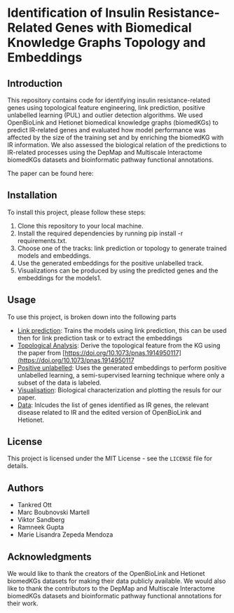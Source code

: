 # Identification of Insulin Resistance-Related Genes with Biomedical Knowledge Graphs Topology and Embeddings

## Introduction

This repository contains code for identifying insulin resistance-related genes using topological feature engineering, link prediction, positive unlabelled learning (PUL) and outlier detection algorithms. We used OpenBioLink and Hetionet biomedical knowledge graphs (biomedKGs) to predict IR-related genes and evaluated how model performance was affected by the size of the training set and by enriching the biomedKG with IR information. We also assessed the biological relation of the predictions to IR-related processes using the DepMap and Multiscale Interactome biomedKGs datasets and bioinformatic pathway functional annotations.

The paper can be found here: 

## Installation

To install this project, please follow these steps:


1. Clone this repository to your local machine.
2. Install the required dependencies by running pip install -r requirements.txt.
3. Choose one of the tracks: link prediction or topology to generate trained models and embeddings.
4. Use the generated embeddings for the positive unlabelled track.
5. Visualizations can be produced by using the predicted genes and the embeddings for the models1.


## Usage

To use this project, is broken down into the following parts

* [Link prediction](./link_prediction/): Trains the models using link prediction, this can be used then for link prediction task or to extract the embeddings
* [Topological Analysis](./topology_analysis/): Derive the topological feature from the KG using the paper from [https://doi.org/10.1073/pnas.1914950117](https://doi.org/10.1073/pnas.1914950117
* [Positive unlabelled](./positive_unlabelled/): Uses the generated embeddings to perform positive unlabelled learning, a semi-supervised learning technique where only a subset of the data is labeled.
* [Visualisation](./visualisation/): Biological characterization and plotting the resuls for our paper.
* [Data](./data/): Inlcudes the list of genes identified as IR genes, the relevant disease related to IR and the edited version of OpenBioLink and Hetionet.


## License

This project is licensed under the MIT License - see the `LICENSE` file for details.

## Authors

- Tankred Ott
- Marc Boubnovski Martell
- Viktor Sandberg
- Ramneek Gupta
- Marie Lisandra Zepeda Mendoza

## Acknowledgments

We would like to thank the creators of the OpenBioLink and Hetionet biomedKGs datasets for making their data publicly available. We would also like to thank the contributors to the DepMap and Multiscale Interactome biomedKGs datasets and bioinformatic pathway functional annotations for their work.
